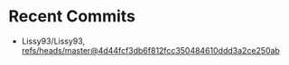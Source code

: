 # Recent Commits

<!-- START gadpp -->
- Lissy93/Lissy93, [refs/heads/master@4d44fcf3db6f812fcc350484610ddd3a2ce250ab](https://github.com/Lissy93/Lissy93/commit/4d44fcf3db6f812fcc350484610ddd3a2ce250ab)
